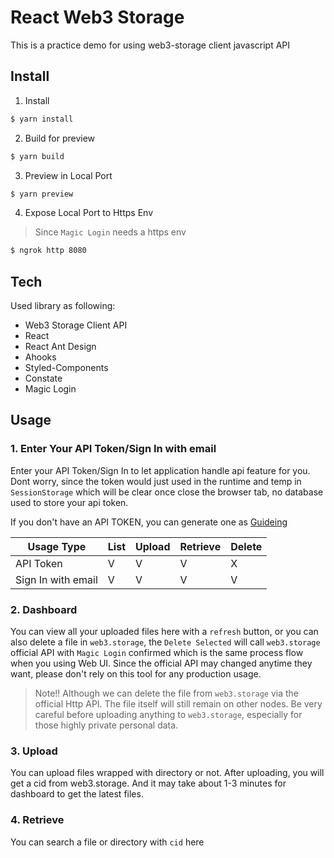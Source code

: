 # React Web3 Storage

This is a practice demo for using web3-storage client javascript API


## Install

1. Install
```bash
$ yarn install
```

2. Build for preview
```bash
$ yarn build
```

3. Preview in Local Port
```bash
$ yarn preview
```

4. Expose Local Port to Https Env
> Since `Magic Login` needs a https env
```bash
$ ngrok http 8080
```


## Tech
Used library as following:
- Web3 Storage Client API
- React
- React Ant Design
- Ahooks
- Styled-Components
- Constate
- Magic Login


## Usage

### 1. Enter Your API Token/Sign In with email
Enter your API Token/Sign In to let application handle api feature for you. Dont worry, since the token would just used in the runtime and temp in `SessionStorage` which will be clear once close the browser tab, no database used to store your api token.

If you don't have an API TOKEN, you can generate one as [Guideing](https://web3.storage/docs/how-tos/generate-api-token/)

| Usage Type | List | Upload | Retrieve | Delete |
| -- | -- | -- | -- | -- |
| API Token | V | V | V | X |
| Sign In with email | V | V | V | V |

### 2. Dashboard
You can view all your uploaded files here with a `refresh` button, or you can also delete a file in `web3.storage`, the `Delete Selected` will call `web3.storage` official API with `Magic Login` confirmed which is the same process flow when you using Web UI. Since the official API may changed anytime they want, please don't rely on this tool for any production usage.

> Note!! Although we can delete the file from `web3.storage` via the official Http API. The file itself will still remain on other nodes. Be very careful before uploading anything to `web3.storage`, especially for those highly private personal data.

### 3. Upload
You can upload files wrapped with directory or not. After uploading, you will get a cid from web3.storage. And it may take about 1-3 minutes for dashboard to get the latest files.

### 4. Retrieve
You can search a file or directory with `cid` here